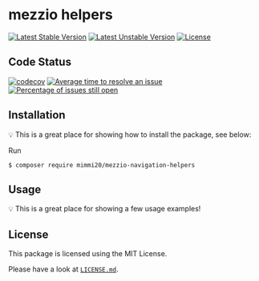 # mezzio helpers

[![Latest Stable Version](https://poser.pugx.org/mimmi20/mezzio-navigation-helpers/v/stable?format=flat-square)](https://packagist.org/packages/mimmi20/mezzio-navigation-helpers)
[![Latest Unstable Version](https://poser.pugx.org/mimmi20/mezzio-navigation-helpers/v/unstable?format=flat-square)](https://packagist.org/packages/mimmi20/mezzio-navigation-helpers)
[![License](https://poser.pugx.org/mimmi20/mezzio-navigation-helpers/license?format=flat-square)](https://packagist.org/packages/mimmi20/mezzio-navigation-helpers)

## Code Status

[![codecov](https://codecov.io/gh/mimmi20/mezzio-navigation-helpers/branch/master/graph/badge.svg)](https://codecov.io/gh/mimmi20/mezzio-navigation-helpers)
[![Average time to resolve an issue](http://isitmaintained.com/badge/resolution/mimmi20/mezzio-navigation-helpers.svg)](http://isitmaintained.com/project/mimmi20/mezzio-navigation-helpers "Average time to resolve an issue")
[![Percentage of issues still open](http://isitmaintained.com/badge/open/mimmi20/mezzio-navigation-helpers.svg)](http://isitmaintained.com/project/mimmi20/mezzio-navigation-helpers "Percentage of issues still open")

## Installation

:bulb: This is a great place for showing how to install the package, see below:

Run

```
$ composer require mimmi20/mezzio-navigation-helpers
```

## Usage

:bulb: This is a great place for showing a few usage examples!

## License

This package is licensed using the MIT License.

Please have a look at [`LICENSE.md`](LICENSE.md).
